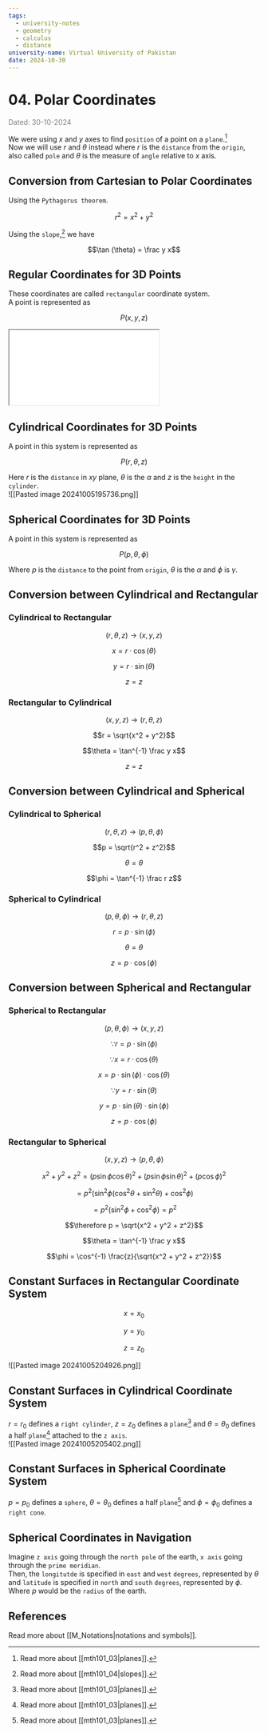```yaml
---
tags:
  - university-notes
  - geometry
  - calculus
  - distance
university-name: Virtual University of Pakistan
date: 2024-10-30
---
```


# 04. Polar Coordinates

<span style="color: gray;">Dated: 30-10-2024</span>


We were using $x$ and $y$ axes to find `position` of a point on a `plane`.[^1]  
Now we will use $r$ and $\theta$ instead where $r$ is the `distance` from the `origin`, also called `pole` and $\theta$ is the measure of `angle` relative to $x$ axis.

## Conversion from Cartesian to Polar Coordinates

Using the `Pythagorus theorem`.  

$$r^2 = x^2 + y^2$$

Using the `slope`,[^2] we have  

$$\tan (\theta) = \frac y x$$

## Regular Coordinates for 3D Points

These coordinates are called `rectangular` coordinate system.  
A point is represented as  

$$P(x, y, z)$$

<iframe src="../../../../assets/Figures/Scripted/rect_coords.html"></iframe>

## Cylindrical Coordinates for 3D Points

A point in this system is represented as  

$$P(r, \theta, z)$$

Here $r$ is the `distance` in $xy$ plane, $\theta$ is the $\alpha$ and $z$ is the `height` in the `cylinder`.  
![[Pasted image 20241005195736.png]]

## Spherical Coordinates for 3D Points

A point in this system is represented as  

$$P(p, \theta, \phi)$$

Where $p$ is the `distance` to the point from `origin`, $\theta$ is the $\alpha$ and $\phi$ is $\gamma$.

## Conversion between Cylindrical and Rectangular

### Cylindrical to Rectangular

$$(r, \theta, z) \rightarrow (x, y, z)$$

$$x = r \cdot \cos(\theta)$$

$$y = r \cdot \sin(\theta)$$

$$z = z$$

### Rectangular to Cylindrical

$$(x, y, z) \rightarrow (r, \theta, z)$$

$$r = \sqrt{x^2 + y^2}$$

$$\theta = \tan^{-1} \frac y x$$

$$z = z$$

## Conversion between Cylindrical and Spherical

### Cylindrical to Spherical

$$(r, \theta, z) \rightarrow (p, \theta, \phi)$$

$$p = \sqrt{r^2 + z^2}$$

$$\theta = \theta$$

$$\phi = \tan^{-1} \frac r z$$

### Spherical to Cylindrical

$$(p, \theta, \phi) \rightarrow (r, \theta, z)$$

$$r = p \cdot \sin(\phi)$$

$$\theta = \theta$$

$$z = p \cdot \cos (\phi)$$

## Conversion between Spherical and Rectangular

### Spherical to Rectangular

$$(p, \theta, \phi) \rightarrow (x, y, z)$$

$$\because r = p \cdot \sin(\phi)$$

$$\because x = r \cdot \cos (\theta)$$

$$x = p \cdot \sin(\phi) \cdot \cos(\theta)$$

$$\because y = r \cdot \sin(\theta)$$

$$y = p \cdot \sin(\theta) \cdot \sin(\phi)$$

$$z = p \cdot \cos(\phi)$$

### Rectangular to Spherical

$$(x, y, z) \rightarrow (p, \theta, \phi)$$

$$x^2 + y^2 + z^2 = \left(p\sin \phi \cos \theta \right)^2 + \left( p \sin \phi \sin \theta \right)^2 + \left(p \cos \phi \right)^2$$

$$= p^2 \left( \sin^2 \phi \left( \cos^2 \theta + \sin^2 \theta \right) + \cos^2 \phi \right)$$

$$= p^2 \left( \sin^2 \phi + \cos^2 \phi \right) = p^2$$

$$\therefore p = \sqrt{x^2 + y^2 + z^2}$$

$$\theta = \tan^{-1} \frac y x$$

$$\phi = \cos^{-1} \frac{z}{\sqrt{x^2 + y^2 + z^2}}$$

## Constant Surfaces in Rectangular Coordinate System

$$x = x_0$$

$$y = y_0$$

$$z = z_0$$

![[Pasted image 20241005204926.png]]

## Constant Surfaces in Cylindrical Coordinate System

$r = r_0$ defines a `right cylinder`, $z = z_0$ defines a `plane`[^1] and $\theta = \theta_0$ defines a half `plane`[^1] attached to the `z axis`.  
![[Pasted image 20241005205402.png]]

## Constant Surfaces in Spherical Coordinate System

$p = p_0$ defines a `sphere`, $\theta = \theta_0$ defines a half `plane`[^1] and $\phi = \phi_0$ defines a `right cone`.

## Spherical Coordinates in Navigation

Imagine `z axis` going through the `north pole` of the earth, `x axis` going through the `prime meridian`.  
Then, the `longitutde` is specified in `east` and `west` `degrees`, represented by $\theta$ and `latitude` is specified in `north` and `south` `degrees`, represented by $\phi$.  
Where $p$ would be the `radius` of the earth.

## References

Read more about [[M_Notations|notations and symbols]].

[^1]: Read more about [[mth101_03|planes]].
[^2]: Read more about [[mth101_04|slopes]].